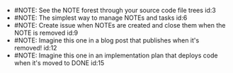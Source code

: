 - #NOTE: See the NOTE forest through your source code file trees id:3
- #NOTE: The simplest way to manage NOTEs and tasks id:6
- #NOTE: Create issue when NOTEs are created and close them when the NOTE is removed id:9
- #NOTE: Imagine this one in a blog post that publishes when it's removed! id:12
- #NOTE: Imagine this one in an implementation plan that deploys code when it's moved to DONE id:15
